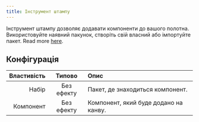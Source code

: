 ```yaml
---
title: Інструмент штампу
---
```


Інструмент штампу дозволяє додавати компоненти до вашого полотна.
Використовуйте наявний пакунок, створіть свій власний або імпортуйте пакет. Read more [here](../../pack).

## Конфігурація

| Властивість |   Типово   | Опис                                                  |
| ----------: | :--------: | :---------------------------------------------------- |
|       Набір | Без ефекту | Пакет, де знаходиться компонент.      |
|   Компонент | Без ефекту | Компонент, який буде додано на канву. |
